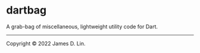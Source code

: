 # dartbag

A grab-bag of miscellaneous, lightweight utility code for Dart.

---

Copyright © 2022 James D. Lin.
